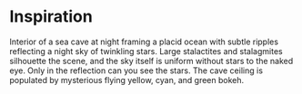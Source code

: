 # Inspiration

Interior of a sea cave at night framing a placid ocean with subtle ripples reflecting a night sky of twinkling stars. Large stalactites and stalagmites silhouette the scene, and the sky itself is uniform without stars to the naked eye. Only in the reflection can you see the stars. The cave ceiling is populated by mysterious flying yellow, cyan, and green bokeh.
